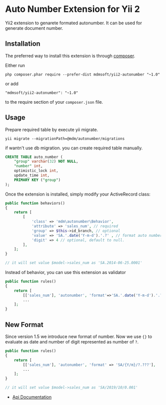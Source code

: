 Auto Number Extension for Yii 2
===============================

Yii2 extension to genarete formated autonumber. It can be used for generate
document number.

Installation
------------

The preferred way to install this extension is through [composer](http://getcomposer.org/download/).

Either run

```
php composer.phar require --prefer-dist mdmsoft/yii2-autonumber "~1.0"
```

or add

```
"mdmsoft/yii2-autonumber": "~1.0"
```

to the require section of your `composer.json` file.


Usage
-----

Prepare required table by execute yii migrate.

```
yii migrate --migrationPath=@mdm/autonumber/migrations
```

if wantn't use db migration. you can create required table manually.

```sql
CREATE TABLE auto_number (
    "group" varchar(32) NOT NULL,
    "number" int,
    optimistic_lock int,
    update_time int,
    PRIMARY KEY ("group")
);
```

Once the extension is installed, simply modify your ActiveRecord class:

```php
public function behaviors()
{
    return [
        [
            'class' => 'mdm\autonumber\Behavior',
            'attribute' => 'sales_num', // required
    		'group' => $this->id_branch, // optional
    		'value' => 'SA.'.date('Y-m-d').'.?' , // format auto number. '?' will be replaced with generated number
    		'digit' => 4 // optional, default to null. 
    	],
    ];
}

// it will set value $model->sales_num as 'SA.2014-06-25.0001'
```

Instead of behavior, you can use this extension as validator

```php
public function rules()
{
    return [
        [['sales_num'], 'autonumber', 'format'=>'SA.'.date('Y-m-d').'.?'],
        ...
    ];
}
```

New Format
----------

Since version 1.5 we introduce new format of number. Now we use `{}` to evaluate as date and number of digit represented as number of `?`.

```php
public function rules()
{
    return [
        [['sales_num'], 'autonumber', 'format' => 'SA/{Y/m}/?.???'],
        ...
    ];
}

// it will set value $model->sales_num as 'SA/2019/10/0.001'
```


- [Api Documentation](http://mdmsoft.github.io/yii2-autonumber/index.html)
